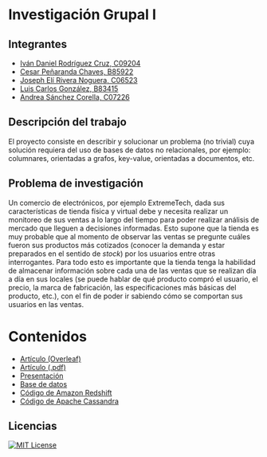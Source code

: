 # Investigación Grupal I

## Integrantes
- [Iván Daniel Rodríguez Cruz, C09204](https://github.com/ivanrodc)
- [Cesar Peñaranda Chaves, B85922]()
- [Joseph Elí Rivera Noguera, C06523]()
- [Luis Carlos González, B83415]()
- [Andrea Sánchez Corella, C07226]()

## Descripción del trabajo
El proyecto consiste en describir y solucionar un problema (no trivial) cuya solución requiera del uso de bases de datos no relacionales, por ejemplo: columnares, orientadas a grafos, key-value, orientadas a documentos, etc. 

## Problema de investigación 
Un comercio de electrónicos, por ejemplo ExtremeTech, dada sus características de tienda física y virtual debe y necesita realizar un monitoreo de sus ventas a lo largo del tiempo para poder realizar análisis de mercado que lleguen a decisiones informadas. Esto supone que la tienda es muy probable que al momento de observar las ventas se pregunte cuáles fueron sus productos más cotizados (conocer la demanda y estar preparados en el sentido de *stock*) por los usuarios entre otras interrogantes. Para todo esto es importante que la tienda tenga la habilidad de almacenar información sobre cada una de las ventas que se realizan día a día en sus locales (se puede hablar de qué producto compró el usuario, el precio, la marca de fabricación, las especificaciones más básicas del producto, etc.), con el fin de poder ir sabiendo cómo se comportan sus usuarios en las ventas.

# Contenidos
- [Artículo (Overleaf)](https://www.overleaf.com/9228858123bmkdyzgggknr)
- [Artículo (.pdf)](https://github.com/cesarpenaranda/repositorio_proyectoinvestigacion/blob/main/articulo_columnar_grupo7.pdf)
- [Presentación](https://github.com/cesarpenaranda/repositorio_proyectoinvestigacion/blob/main/presentacion_columnar_grupo7.pdf)
- [Base de datos](https://github.com/cesarpenaranda/repositorio_proyectoinvestigacion/tree/main/Datos)
- [Código de Amazon Redshift](https://github.com/cesarpenaranda/repositorio_proyectoinvestigacion/blob/main/C%C3%B3digo%20tabla%20Redshift)
- [Código de Apache Cassandra](https://github.com/cesarpenaranda/repositorio_proyectoinvestigacion/blob/main/Codigo%20creacion%20de%20base%20cassandra.txt)

## Licencias
[![MIT License](https://img.shields.io/badge/License-MIT-green.svg)](https://choosealicense.com/licenses/mit/)
